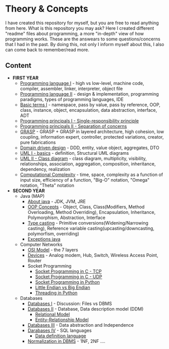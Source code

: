 # Theory & Concepts
I have created this repository for myself, but you are free to read anything from here. What is this repository you may ask? Here I created different "readme" files about programming, a more "in-depth" view of how programming works. These are the answears to some questions/concerns that I had in the past. By doing this, not only I inform myself about this, I also can come back to remember/read more. 

## Content

* **FIRST YEAR**
  * [Programming language I](https://github.com/913AliceHincu/Theory-Concepts/blob/main/Programming%20language.md) - high vs low-level, machine code, compiler, assembler, linker, interpreter, object file 
  * [Programming language II](https://github.com/913AliceHincu/Theory-Concepts/blob/main/Programming%20language%20II.md) - design & implementation, programming paradigms, types of programming languages, IDE 
  * [Basic terms I](https://github.com/913AliceHincu/Theory-Concepts/blob/main/Basic%20terms%20I.md) - namespace, pass by value, pass by reference, OOP, class, instance, object, encapsulation, data abstraction, interface, ADT 
  * [Programming principals I - Single-responsibility principle](https://github.com/913AliceHincu/Theory-Concepts/blob/main/Programming%20principals%20I%20-%20Single-responsibility%20principle.md) 
  * [Programming principals II - Separation of concerns](https://github.com/913AliceHincu/Theory-Concepts/blob/main/Programming%20principals%20II%20-%20Separation%20of%20concerns.md) 
  * [GRASP](https://github.com/913AliceHincu/Theory-Concepts/blob/main/GRASP.md) - GRASP + GRASP in layered architecture, high cohesion, low coupling, information expert, controller, protected variations, creator, pure fabrications
  * [Domain driven design](https://github.com/913AliceHincu/Theory-Concepts/blob/main/Domain%20driven%20design.md) - DDD, entity, value object, aggregates, DTO
  * [UML I - basics](https://github.com/913AliceHincu/Theory-Concepts/blob/main/UML%20I%20-%20basics.md) - definition, Structural UML diagrams
  * [UML II - Class diagram](https://github.com/913AliceHincu/Theory-Concepts/blob/main/UML%20II%20-%20Class%20diagram.md) - class diagram, multiplicity, visibility, relationships, association, aggregation, composition, inheritance, dependency, realization 
  * [Computational Complexity](https://github.com/913AliceHincu/Theory-Concepts/blob/main/Computational%20Complexity.md) - time, space, complexity as a function of input size, efficiency of a function, "Big-O" notation, "Omega" notation, "Theta" notation
* **SECOND YEAR**
  * Java (MAP)
    * [About java](https://github.com/913AliceHincu/Theory-Concepts/blob/main/About%20java.md) - JDK, JVM, JRE
    * [OOP Concepts](https://github.com/AliceHincu/Theory-Concepts/blob/main/OOP%20Concepts.md) - Object, Class, Class(Modifiers, Method Overloading, Method Overriding), Encapsulation, Inheritance, Polymorphism, Abstraction, Interface
    * [Type casting](https://github.com/AliceHincu/Theory-Concepts/blob/main/Type%20casting.md) - Primitive conversions(Widening/Narrowing casting), Reference variable casting(upcasting/downcasting, polymorfism, overriding)
    * [Exceptions java](https://github.com/AliceHincu/Theory-Concepts/blob/main/Exceptions%20java.md)
  * Computer Networks
    * [OSI Model](https://github.com/913AliceHincu/Theory-Concepts/blob/main/Computer%20Networks:%20OSI%20Model.md) - the 7 layers
    * [Devices](https://github.com/913AliceHincu/Theory-Concepts/blob/main/Computer%20Networks:%20Devices.md) - Analog modem, Hub, Switch, Wireless Access Point, Router
    * Socket Programming
      * [Socket Programming in C - TCP](https://github.com/AliceHincu/Theory-Concepts/blob/main/Socket%20Programming%20in%20C%20-%20TCP.md) 
      * [Socket Programming in C - UDP](https://github.com/AliceHincu/Theory-Concepts/blob/main/Socket%20Programming%20in%20C%20-%20UDP.md)
      * [Socket Programming in Python](https://github.com/913AliceHincu/Theory-Concepts/blob/main/Socket%20Programming%20in%20Python.md)
      * [Little Endian vs Big Endian](https://github.com/913AliceHincu/Theory-Concepts/blob/main/Little%20Endian%20vs%20Big%20Endian.md)
      * [Threading in Python](https://github.com/913AliceHincu/Theory-Concepts/blob/main/Threading%20in%20python.md)
  * Databases
    * [Databases I](https://github.com/913AliceHincu/Theory-Concepts/blob/main/Databases%20I.md) - Discussion: Files vs DBMS
    * [Databases II](https://github.com/913AliceHincu/Theory-Concepts/blob/main/Databases%20II.md) - Database, Data description model (DDM) 
      * [Relational Model](https://github.com/913AliceHincu/Theory-Concepts/blob/main/Relational%20Model.md)
      * [Entity-Relationship Model](https://github.com/913AliceHincu/Theory-Concepts/blob/main/Entity-Relationship%20Model.md)
    * [Databases III](https://github.com/913AliceHincu/Theory-Concepts/blob/main/Databases%20III:%20Data%20abstraction%20and%20Independence.md) - Data abstraction and Independence
    * [Darabases IV](https://github.com/913AliceHincu/Theory-Concepts/blob/main/Databases%20IV:%20SQL%20languages.md) - SQL languages
      * [Data definition language]() 
    * [Normalization in DBMS](https://github.com/AliceHincu/Theory-Concepts/blob/main/Normalization%20in%20DBMS.md) - 1NF, 2NF ....
